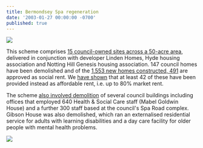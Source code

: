 ```yaml
---
title: Bermondsey Spa regeneration
date: '2003-01-27 00:00:00 -0700'
published: true
---
```


![](http://35percent.org/img/bspademo.jpeg)

This scheme comprises [15 council-owned sites across a 50-acre area](https://www.southwark.gov.uk/regeneration/bermondsey-spa?chapter=3), delivered in conjunction with developer Linden Homes, Hyde housing association and Notting Hill Genesis housing association. 147 council homes have been demolished and of the [1,553 new homes constructed, 491](http://moderngov.southwark.gov.uk/documents/s64606/Report%20Disposal%20of%20Dockley%20Road%20Business%20Estate%20Bermondsey%20Site%20N%20Bermondsey%20Spa.pdf) are approved as social rent. We [have shown](http://35percent.org/redefining-social-rent) that at least 42 of these have been provided instead as affordable rent, i.e. up to 80% market rent.
 
The scheme [also involved demolition](http://moderngov.southwark.gov.uk/Data/Executive/20060718/Agenda/Item%2014%20-%20Approval%20of%20Master%20Plan%20-%20Bermondsey%20Spa%20Site%20C.pdf) of several council buildings including offices that employed 640 Health & Social Care staff (Mabel Goldwin House) and a further 300 staff based at the council's Spa Road complex. Gibson House was also demolished, which ran an externalised residential service for adults with learning disabilities and a day care facility for older people with mental health problems.

![](http://35percent.org/img/lindenhomessite.jpg)
